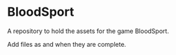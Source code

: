 # BloodSport
A repository to hold the assets for the game BloodSport.

Add files as and when they are complete.
